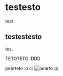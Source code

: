 # testesto

test

## testestesto

tes.

TETOTETO :DDD

pearteto :p c:
![pearto :p](https://external-content.duckduckgo.com/iu/?u=https%3A%2F%2Fi.pinimg.com%2F736x%2Fb8%2F60%2F32%2Fb860320abcab9ac09341ae72f1e4226e.jpg&f=1&nofb=1&ipt=0faecac1c8be6c17da3256c988d7398abad3f218c33a784aecf07ae06d4264ad)
